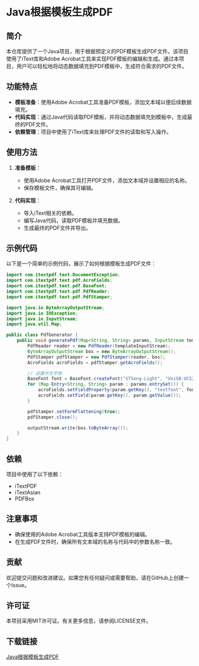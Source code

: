 # Java根据模板生成PDF

## 简介
本仓库提供了一个Java项目，用于根据预定义的PDF模板生成PDF文件。该项目使用了iText库和Adobe Acrobat工具来实现PDF模板的编辑和生成。通过本项目，用户可以轻松地将动态数据填充到PDF模板中，生成符合需求的PDF文件。

## 功能特点
- **模板准备**：使用Adobe Acrobat工具准备PDF模板，添加文本域以便后续数据填充。
- **代码实现**：通过Java代码读取PDF模板，并将动态数据填充到模板中，生成最终的PDF文件。
- **依赖管理**：项目中使用了iText库来处理PDF文件的读取和写入操作。

## 使用方法
1. **准备模板**：
   - 使用Adobe Acrobat工具打开PDF文件，添加文本域并设置相应的名称。
   - 保存模板文件，确保其可编辑。

2. **代码实现**：
   - 导入iText相关的依赖。
   - 编写Java代码，读取PDF模板并填充数据。
   - 生成最终的PDF文件并导出。

## 示例代码
以下是一个简单的示例代码，展示了如何根据模板生成PDF文件：

```java
import com.itextpdf.text.DocumentException;
import com.itextpdf.text.pdf.AcroFields;
import com.itextpdf.text.pdf.BaseFont;
import com.itextpdf.text.pdf.PdfReader;
import com.itextpdf.text.pdf.PdfStamper;

import java.io.ByteArrayOutputStream;
import java.io.IOException;
import java.io.InputStream;
import java.util.Map;

public class PdfGenerator {
    public void generatePdf(Map<String, String> params, InputStream templateInputStream, OutputStream outputStream) throws IOException, DocumentException {
        PdfReader reader = new PdfReader(templateInputStream);
        ByteArrayOutputStream bos = new ByteArrayOutputStream();
        PdfStamper pdfStamper = new PdfStamper(reader, bos);
        AcroFields acroFields = pdfStamper.getAcroFields();

        // 设置中文字体
        BaseFont font = BaseFont.createFont("STSong-Light", "UniGB-UCS2-H", BaseFont.NOT_EMBEDDED);
        for (Map.Entry<String, String> param : params.entrySet()) {
            acroFields.setFieldProperty(param.getKey(), "textfont", font, null);
            acroFields.setField(param.getKey(), param.getValue());
        }

        pdfStamper.setFormFlattening(true);
        pdfStamper.close();

        outputStream.write(bos.toByteArray());
    }
}
```

## 依赖
项目中使用了以下依赖：
- iTextPDF
- iTextAsian
- PDFBox

## 注意事项
- 确保使用的Adobe Acrobat工具版本支持PDF模板的编辑。
- 在生成PDF文件时，确保所有文本域的名称与代码中的参数名称一致。

## 贡献
欢迎提交问题和改进建议。如果您有任何疑问或需要帮助，请在GitHub上创建一个Issue。

## 许可证
本项目采用MIT许可证。有关更多信息，请参阅LICENSE文件。

## 下载链接

[Java根据模板生成PDF](https://pan.quark.cn/s/a5535f48d48c)